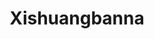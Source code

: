 ---
title: "Xishuangbanna"
excerpt: "<img src='/_portfolio/images/banna2.png'>"
collection: portfolio
---